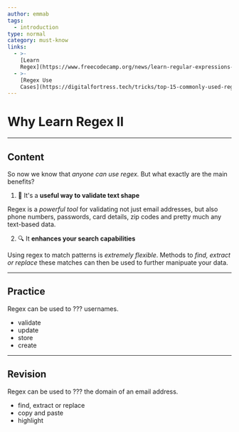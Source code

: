 ```yaml
---
author: emmab
tags:
  - introduction
type: normal
category: must-know
links:
  - >-
    [Learn
    Regex](https://www.freecodecamp.org/news/learn-regular-expressions-with-this-free-course-37511963d278/){website}
  - >-
    [Regex Use
    Cases](https://digitalfortress.tech/tricks/top-15-commonly-used-regex/){website}
---
```


# Why Learn Regex II


---

## Content

So now we know that *anyone can use regex.* But what exactly are the main benefits?

1. 📝 It's a **useful way to validate text shape** 

Regex is a *powerful tool* for validating not just email addresses, but also phone numbers, passwords, card details, zip codes and pretty much any text-based data.

2. 🔍 It **enhances your search capabilities** 

Using regex to match patterns is *extremely flexible*. Methods to *find, extract or replace* these matches can then be used to further manipuate your data.


---

## Practice

Regex can be used to ???  usernames.

- validate
- update
- store
- create


---

## Revision

Regex can be used to ??? the domain of an email address.

- find, extract or replace
- copy and paste
- highlight
